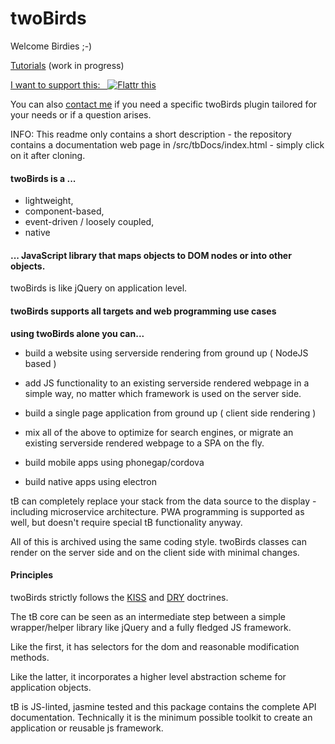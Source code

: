 
# twoBirds

Welcome Birdies ;-)

[Tutorials](https://gitlab.com/twoBirds/twobirds-core/wikis/twoBirds-Tutorials) (work in progress)

[I want to support this:&nbsp;&nbsp;&nbsp;![Flattr this](//button.flattr.com/flattr-badge-large.png)](https://flattr.com/submit/auto?fid=royvyd&url=https%3A%2F%2Fgitlab.com%2FtwoBirds%2Ftwobirds-core) 

You can also [contact me](mailTo:fthuerigen@googlemail.com?subject=regarding%20twoBirds%20...") if you need a specific twoBirds plugin tailored for your needs or if a question arises.

INFO: This readme only contains a short description - the repository contains a documentation web page in /src/tbDocs/index.html - simply click on it after cloning.

#### twoBirds is a ...

- lightweight, 
- component-based, 
- event-driven / loosely coupled, 
- native

#### ... JavaScript library that maps objects to DOM nodes or into other objects.

twoBirds is like jQuery on application level.

#### twoBirds supports all targets and web programming use cases

**using twoBirds alone you can...**

- build a website using serverside rendering from ground up ( NodeJS based )

- add JS functionality to an existing serverside rendered webpage in a simple way, no matter which framework is used on the server side.

- build a single page application from ground up ( client side rendering )

- mix all of the above to optimize for search engines, or migrate an existing serverside rendered webpage to a SPA on the fly.

- build mobile apps using phonegap/cordova

- build native apps using electron

tB can completely replace your stack from the data source to the display - including microservice architecture. PWA programming is supported as well, but doesn't require special tB functionality anyway.

All of this is archived using the same coding style. twoBirds classes can render on the server side and on the client side with minimal changes.

#### Principles

twoBirds strictly follows the [KISS](http://principles-wiki.net/principles:keep_it_simple_stupid) and [DRY](http://principles-wiki.net/principles:don_t_repeat_yourself) doctrines.

The tB core can be seen as an intermediate step between a simple wrapper/helper library like jQuery and a fully fledged JS framework. 

Like the first, it has selectors for the dom and reasonable modification methods. 

Like the latter, it incorporates a higher level abstraction scheme for application objects.

tB is JS-linted, jasmine tested and this package contains the complete API documentation. Technically it is the minimum possible toolkit to create an application or reusable js framework.
